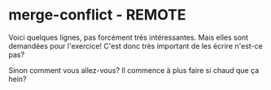 # merge-conflict - REMOTE

Voici quelques lignes, pas forcément très intéressantes.
Mais elles sont demandées pour l'exercice!
C'est donc très important de les écrire n'est-ce pas?

Sinon comment vous allez-vous? Il commence à plus faire si chaud que ça hein?

